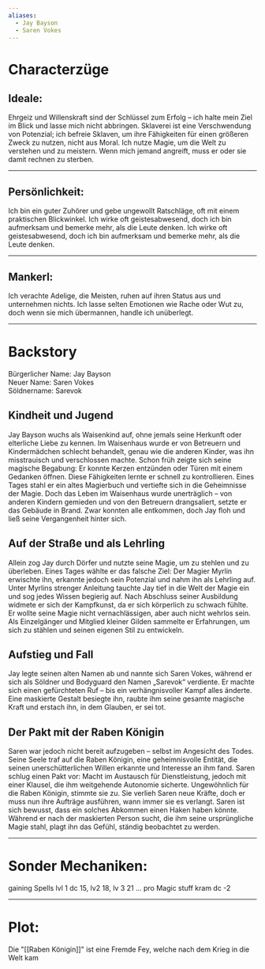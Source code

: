 ```yaml
---
aliases:
  - Jay Bayson
  - Saren Vokes
---
```

# Characterzüge
## Ideale:
Ehrgeiz und Willenskraft sind der Schlüssel zum Erfolg – ich halte mein Ziel im Blick und lasse mich nicht abbringen.
Sklaverei ist eine Verschwendung von Potenzial; ich befreie Sklaven, um ihre Fähigkeiten für einen größeren Zweck zu nutzen, nicht aus Moral.
Ich nutze Magie, um die Welt zu verstehen und zu meistern.
Wenn mich jemand angreift, muss er oder sie damit rechnen zu sterben.
___
## Persönlichkeit:
Ich bin ein guter Zuhörer und gebe ungewollt Ratschläge, oft mit einem praktischen Blickwinkel.
Ich wirke oft geistesabwesend, doch ich bin aufmerksam und bemerke mehr, als die Leute denken.
Ich wirke oft geistesabwesend, doch ich bin aufmerksam und bemerke mehr, als die Leute denken.
___
## Mankerl:
Ich verachte Adelige, die Meisten, ruhen auf ihren Status aus und unternehmen nichts.
Ich lasse selten Emotionen wie Rache oder Wut zu, doch wenn sie mich übermannen, handle ich unüberlegt.
___
# Backstory
Bürgerlicher Name: Jay Bayson  
Neuer Name: Saren Vokes  
Söldnername: Sarevok

## Kindheit und Jugend

Jay Bayson wuchs als Waisenkind auf, ohne jemals seine Herkunft oder elterliche Liebe zu kennen. Im Waisenhaus wurde er von Betreuern und Kindermädchen schlecht behandelt, genau wie die anderen Kinder, was ihn misstrauisch und verschlossen machte. Schon früh zeigte sich seine magische Begabung: Er konnte Kerzen entzünden oder Türen mit einem Gedanken öffnen. Diese Fähigkeiten lernte er schnell zu kontrollieren. Eines Tages stahl er ein altes Magierbuch und vertiefte sich in die Geheimnisse der Magie. Doch das Leben im Waisenhaus wurde unerträglich – von anderen Kindern gemieden und von den Betreuern drangsaliert, setzte er das Gebäude in Brand. Zwar konnten alle entkommen, doch Jay floh und ließ seine Vergangenheit hinter sich.

## Auf der Straße und als Lehrling

Allein zog Jay durch Dörfer und nutzte seine Magie, um zu stehlen und zu überleben. Eines Tages wählte er das falsche Ziel: Der Magier Myrlin erwischte ihn, erkannte jedoch sein Potenzial und nahm ihn als Lehrling auf. Unter Myrlins strenger Anleitung tauchte Jay tief in die Welt der Magie ein und sog jedes Wissen begierig auf. Nach Abschluss seiner Ausbildung widmete er sich der Kampfkunst, da er sich körperlich zu schwach fühlte. Er wollte seine Magie nicht vernachlässigen, aber auch nicht wehrlos sein. Als Einzelgänger und Mitglied kleiner Gilden sammelte er Erfahrungen, um sich zu stählen und seinen eigenen Stil zu entwickeln.

## Aufstieg und Fall

Jay legte seinen alten Namen ab und nannte sich Saren Vokes, während er sich als Söldner und Bodyguard den Namen „Sarevok“ verdiente. Er machte sich einen gefürchteten Ruf – bis ein verhängnisvoller Kampf alles änderte. Eine maskierte Gestalt besiegte ihn, raubte ihm seine gesamte magische Kraft und erstach ihn, in dem Glauben, er sei tot.

## Der Pakt mit der Raben Königin

Saren war jedoch nicht bereit aufzugeben – selbst im Angesicht des Todes. Seine Seele traf auf die Raben Königin, eine geheimnisvolle Entität, die seinen unerschütterlichen Willen erkannte und Interesse an ihm fand. Saren schlug einen Pakt vor: Macht im Austausch für Dienstleistung, jedoch mit einer Klausel, die ihm weitgehende Autonomie sicherte. Ungewöhnlich für die Raben Königin, stimmte sie zu. Sie verlieh Saren neue Kräfte, doch er muss nun ihre Aufträge ausführen, wann immer sie es verlangt. Saren ist sich bewusst, dass ein solches Abkommen einen Haken haben könnte. Während er nach der maskierten Person sucht, die ihm seine ursprüngliche Magie stahl, plagt ihn das Gefühl, ständig beobachtet zu werden.
___
# Sonder Mechaniken: 
gaining Spells lvl 1 dc 15, lv2 18, lv 3 21 ... pro Magic stuff kram dc -2 
___
# Plot:
Die "[[Raben Königin]]" ist eine Fremde Fey, welche nach dem Krieg in die Welt kam 